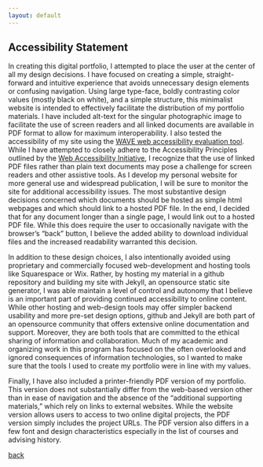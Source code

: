 ```yaml
---
layout: default
---
```

## Accessibility Statement 

In creating this digital portfolio, I attempted to place the user at the center of all my design decisions. I have focused on creating a simple, straight-forward and intuitive experience that avoids unnecessary design elements or confusing navigation. Using large type-face, boldly contrasting color values (mostly black on white), and a simple structure, this minimalist website is intended to effectively facilitate the distribution of my portfolio materials. I have included alt-text for the singular photographic image to facilitate the use of screen readers and all linked documents are available in PDF format to allow for maximum interoperability. I also tested the accessibility of my site using the [WAVE web accessibility evaluation tool](http://wave.webaim.org/). While I have attempted to closely adhere to the Accessibility Principles outlined by the [Web Accessibility Initiative](https://www.w3.org/WAI/standards-guidelines/wcag/), I recognize that the use of linked PDF files rather than plain text documents may pose a challenge for screen readers and other assistive tools. As I develop my personal website for more general use and widespread publication, I will be sure to monitor the site for additional accessibility issues. The most substantive design decisions concerned which documents should be hosted as simple html webpages and which should link to a hosted PDF file. In the end, I decided that for any document longer than a single page, I would link out to a hosted PDF file. While this does require the user to occasionally navigate with the browser’s “back” button, I believe the added ability to download individual files and the increased readability warranted this decision. 

In addition to these design choices, I also intentionally avoided using proprietary and commercially focused web-development and hosting tools like Squarespace or Wix. Rather, by hosting my material in a github repository and building my site with Jekyll, an opensource static site generator, I was able maintain a level of control and autonomy that I believe is an important part of providing continued accessibility to online content. While other hosting and web-design tools may offer simpler backend usability and more pre-set design options, github and Jekyll are both part of an opensource community that offers extensive online documentation and support. Moreover, they are both tools that are committed to the ethical sharing of information and collaboration. Much of my academic and organizing work in this program has focused on the often overlooked and ignored consequences of information technologies, so I wanted to make sure that the tools I used to create my portfolio were in line with my values.

Finally, I have also included a printer-friendly PDF version of my portfolio. This version does not substantially differ from the web-based version other than in ease of navigation and the absence of the “additional supporting materials,” which rely on links to external websites. While the website version allows users to access to two online digital projects, the PDF version simply includes the project URLs. The PDF version also differs in a few font and design characteristics especially in the list of courses and advising history.


[back](./)
